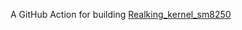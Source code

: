 A GitHub Action for building [Realking_kernel_sm8250](https://github.com/Rohail33/Realking_kernel_sm8250)
